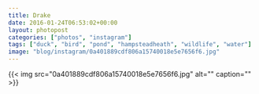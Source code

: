 ```yaml
---
title: Drake
date: 2016-01-24T06:53:02+00:00
layout: photopost
categories: ["photos", "instagram"]
tags: ["duck", "bird", "pond", "hampsteadheath", "wildlife", "water"]
image: "blog/instagram/0a401889cdf806a15740018e5e7656f6.jpg"
---
```


{{< img src="0a401889cdf806a15740018e5e7656f6.jpg" alt="" caption="" >}}




